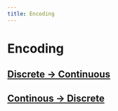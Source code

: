 ```yaml
---
title: Encoding
---
```


# Encoding

## [Discrete -> Continuous](Discrete%20-%3E%20Continuous.md)

## [Continous -> Discrete](Continous%20-%3E%20Discrete.md)






























































































